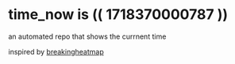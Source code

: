 # time_now is (( 1718370000787 ))

an automated repo that shows the currnent time

inspired by [breakingheatmap](https://github.com/breakingheatmap/breakingheatmap)